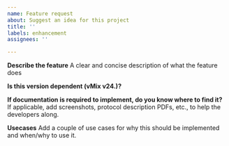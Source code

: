```yaml
---
name: Feature request
about: Suggest an idea for this project
title: ''
labels: enhancement
assignees: ''

---
```


**Describe the feature**
A clear and concise description of what the feature does

**Is this version dependent (vMix v24.)?**

**If documentation is required to implement, do you know where to find it?**
If applicable, add screenshots, protocol description PDFs, etc., to help the developers along.

**Usecases**
Add a couple of use cases for why this should be implemented and when/why to use it.
